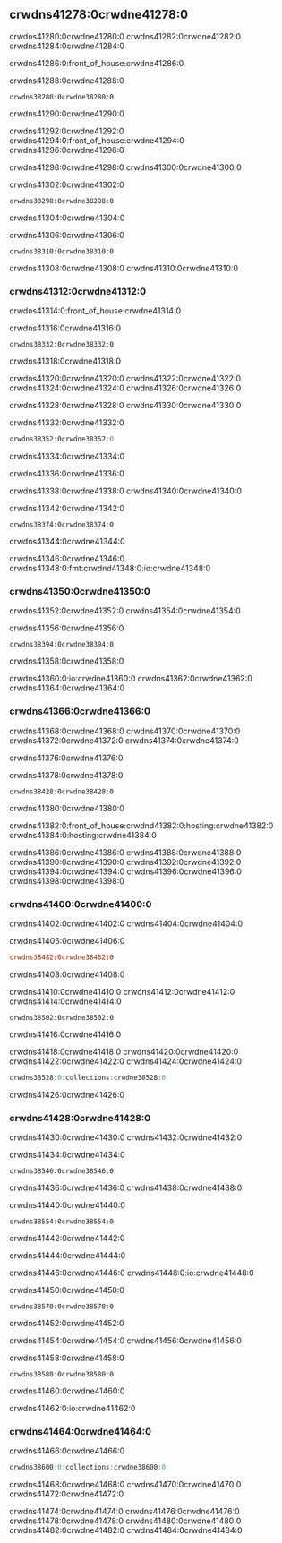 ## crwdns41278:0crwdne41278:0

crwdns41280:0crwdne41280:0 crwdns41282:0crwdne41282:0 crwdns41284:0crwdne41284:0

crwdns41286:0:front_of_house:crwdne41286:0

<span class="filename">crwdns41288:0crwdne41288:0</span>

```rust,noplayground,test_harness
crwdns38280:0crwdne38280:0
```

<span class="caption">crwdns41290:0crwdne41290:0</span>

crwdns41292:0crwdne41292:0 crwdns41294:0:front_of_house:crwdne41294:0 crwdns41296:0crwdne41296:0

crwdns41298:0crwdne41298:0 crwdns41300:0crwdne41300:0

<span class="filename">crwdns41302:0crwdne41302:0</span>

```rust,noplayground,test_harness,does_not_compile,ignore
crwdns38298:0crwdne38298:0
```

<span class="caption">crwdns41304:0crwdne41304:0</span>

crwdns41306:0crwdne41306:0

```console
crwdns38310:0crwdne38310:0
```

crwdns41308:0crwdne41308:0 crwdns41310:0crwdne41310:0

### crwdns41312:0crwdne41312:0

crwdns41314:0:front_of_house:crwdne41314:0

<span class="filename">crwdns41316:0crwdne41316:0</span>

```rust,noplayground,test_harness
crwdns38332:0crwdne38332:0
```

<span class="caption">crwdns41318:0crwdne41318:0</span>

crwdns41320:0crwdne41320:0 crwdns41322:0crwdne41322:0 crwdns41324:0crwdne41324:0 crwdns41326:0crwdne41326:0

crwdns41328:0crwdne41328:0 crwdns41330:0crwdne41330:0

<span class="filename">crwdns41332:0crwdne41332:0</span>

```rust
crwdns38352:0crwdne38352:0
```

<span class="caption">crwdns41334:0crwdne41334:0</span>

crwdns41336:0crwdne41336:0

crwdns41338:0crwdne41338:0 crwdns41340:0crwdne41340:0

<span class="filename">crwdns41342:0crwdne41342:0</span>

```rust,noplayground
crwdns38374:0crwdne38374:0
```

<span class="caption">crwdns41344:0crwdne41344:0</span>

crwdns41346:0crwdne41346:0 crwdns41348:0:fmt:crwdnd41348:0:io:crwdne41348:0

### crwdns41350:0crwdne41350:0

crwdns41352:0crwdne41352:0 crwdns41354:0crwdne41354:0

<span class="filename">crwdns41356:0crwdne41356:0</span>

```rust,noplayground
crwdns38394:0crwdne38394:0
```

<span class="caption">crwdns41358:0crwdne41358:0</span>

crwdns41360:0:io:crwdne41360:0 crwdns41362:0crwdne41362:0 crwdns41364:0crwdne41364:0

### crwdns41366:0crwdne41366:0

crwdns41368:0crwdne41368:0 crwdns41370:0crwdne41370:0 crwdns41372:0crwdne41372:0 crwdns41374:0crwdne41374:0

crwdns41376:0crwdne41376:0

<span class="filename">crwdns41378:0crwdne41378:0</span>

```rust,noplayground,test_harness
crwdns38428:0crwdne38428:0
```

<span class="caption">crwdns41380:0crwdne41380:0</span>

crwdns41382:0:front_of_house:crwdnd41382:0:hosting:crwdne41382:0 crwdns41384:0:hosting:crwdne41384:0

crwdns41386:0crwdne41386:0 crwdns41388:0crwdne41388:0 crwdns41390:0crwdne41390:0 crwdns41392:0crwdne41392:0 crwdns41394:0crwdne41394:0 crwdns41396:0crwdne41396:0<!-- ignore --> crwdns41398:0crwdne41398:0

### crwdns41400:0crwdne41400:0

crwdns41402:0crwdne41402:0 crwdns41404:0crwdne41404:0

<!-- When updating the version of `rand` used, also update the version of
`rand` used in these files so they all match:
* ch02-00-guessing-game-tutorial.md
* ch14-03-cargo-workspaces.md
-->

<span class="filename">crwdns41406:0crwdne41406:0</span>

```toml
crwdns38482:0crwdne38482:0
```

crwdns41408:0crwdne41408:0

crwdns41410:0crwdne41410:0 crwdns41412:0crwdne41412:0<!-- ignore --> crwdns41414:0crwdne41414:0

```rust,ignore
crwdns38502:0crwdne38502:0
```

crwdns41416:0crwdne41416:0

crwdns41418:0crwdne41418:0 crwdns41420:0crwdne41420:0 crwdns41422:0crwdne41422:0 crwdns41424:0crwdne41424:0

```rust
crwdns38528:0:collections:crwdne38528:0
```

crwdns41426:0crwdne41426:0

### crwdns41428:0crwdne41428:0

crwdns41430:0crwdne41430:0 crwdns41432:0crwdne41432:0

<span class="filename">crwdns41434:0crwdne41434:0</span>

```rust,ignore
crwdns38546:0crwdne38546:0
```

crwdns41436:0crwdne41436:0 crwdns41438:0crwdne41438:0

<span class="filename">crwdns41440:0crwdne41440:0</span>

```rust,ignore
crwdns38554:0crwdne38554:0
```

<span class="caption">crwdns41442:0crwdne41442:0</span>

crwdns41444:0crwdne41444:0

crwdns41446:0crwdne41446:0 crwdns41448:0:io:crwdne41448:0

<span class="filename">crwdns41450:0crwdne41450:0</span>

```rust,noplayground
crwdns38570:0crwdne38570:0
```

<span class="caption">crwdns41452:0crwdne41452:0</span>

crwdns41454:0crwdne41454:0 crwdns41456:0crwdne41456:0

<span class="filename">crwdns41458:0crwdne41458:0</span>

```rust,noplayground
crwdns38580:0crwdne38580:0
```

<span class="caption">crwdns41460:0crwdne41460:0</span>

crwdns41462:0:io:crwdne41462:0

### crwdns41464:0crwdne41464:0

crwdns41466:0crwdne41466:0

```rust
crwdns38600:0:collections:crwdne38600:0
```

crwdns41468:0crwdne41468:0 crwdns41470:0crwdne41470:0 crwdns41472:0crwdne41472:0

crwdns41474:0crwdne41474:0 crwdns41476:0crwdne41476:0<!-- ignore --> crwdns41478:0crwdne41478:0 crwdns41480:0crwdne41480:0 crwdns41482:0crwdne41482:0<!-- ignore -->
crwdns41484:0crwdne41484:0
